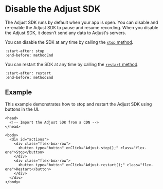 # Disable the Adjust SDK

The Adjust SDK runs by default when your app is open. You can disable and re-enable the Adjust SDK to pause and resume recording. When you disable the Adjust SDK, it doesn't send any data to Adjust's servers.

You can disable the SDK at any time by calling the [`stop` method](web-stop-invocation).

```{include} /web/fragments/Adjust.md
:start-after: stop
:end-before: methodEnd
```

You can restart the SDK at any time by calling the [`restart` method](web-restart-invocation).

```{include} /web/fragments/Adjust.md
:start-after: restart
:end-before: methodEnd
```

## Example

This example demonstrates how to stop and restart the Adjust SDK using buttons in the UI.

```{code-block} html
<head>
  <!-- Import the Adjust SDK from a CDN -->
</head>

<body>
  <div id="actions">
    <div class="flex-box-row">
      <button type="button" onClick="Adjust.stop();" class="flex-one">Stop</button>
    </div>
    <div class="flex-box-row">
      <button type="button" onClick="Adjust.restart();" class="flex-one">Restart</button>
    </div>
  </div>
</body>
```

